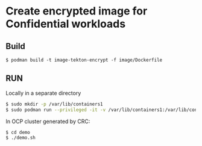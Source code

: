 # Create encrypted image for Confidential workloads

## Build
```
$ podman build -t image-tekton-encrypt -f image/Dockerfile
```

## RUN
Locally in a separate directory
```bash
$ sudo mkdir -p /var/lib/containers1 
$ sudo podman run --privileged -it -v /var/lib/containers1:/var/lib/containers:Z localhost/image-tekton-encrypt  fedora:latest encrypt 
```

In OCP cluster generated by CRC:
```bash
$ cd demo
$ ./demo.sh
```
